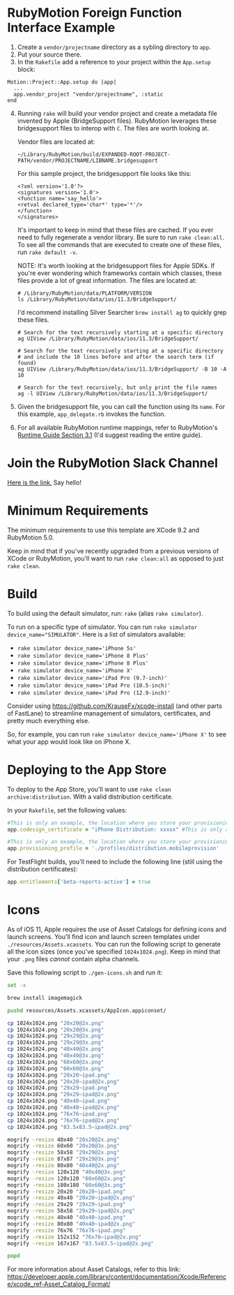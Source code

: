 # RubyMotion Foreign Function Interface Example #

1. Create a `vendor/projectname` directory as a sybling directory to `app`.
2. Put your source there.
3. In the `Rakefile` add a reference to your project within the `App.setup` block:

```
Motion::Project::App.setup do |app|
  ...
  app.vendor_project "vendor/projectname", :static
end
```

4. Running `rake` will build your vendor project and create a metadata
   file invented by Apple (BridgeSupport files). RubyMotion leverages
   these bridgesupport files to interop with `C`. The files are worth
   looking at.

   Vendor files are located at:

   ```
   ~/Library/RubyMotion/build/EXPANDED-ROOT-PROJECT-PATH/vendor/PROJECTNAME/LIBNAME.bridgesupport
   ```

   For this sample project, the bridgesupport file looks like this:

   ```
   <?xml version='1.0'?>
   <signatures version='1.0'>
   <function name='say_hello'>
   <retval declared_type='char*' type='*'/>
   </function>
   </signatures>
   ```

   It's important to keep in mind that these files are cached. If you
   ever need to fully regenerate a vendor library. Be sure to run
   `rake clean:all`. To see all the commands that are executed to
   create one of these files, run `rake default -v`.

   NOTE: It's worth looking at the bridgesupport files for Apple
   SDKs. If you're ever wondering which frameworks contain which
   classes, these files provide a lot of great information. The files
   are located at:

   ```
   # /Library/RubyMotion/data/PLATFORM/VERSION
   ls /Library/RubyMotion/data/ios/11.3/BridgeSupport/
   ```

   I'd recommend installing Silver Searcher `brew install ag` to
   quickly grep these files.

   ```
   # Search for the text recursively starting at a specific directory
   ag UIView /Library/RubyMotion/data/ios/11.3/BridgeSupport/

   # Search for the text recursively starting at a specific directory
   # and include the 10 lines before and after the search term (if found)
   ag UIView /Library/RubyMotion/data/ios/11.3/BridgeSupport/ -B 10 -A 10

   # Search for the text recursively, but only print the file names
   ag -l UIView /Library/RubyMotion/data/ios/11.3/BridgeSupport/
   ```

5. Given the bridgesupport file, you can call the function using its
   `name`. For this example, `app_delegate.rb` invokes the function.

6. For all available RubyMotion runtime mappings, refer to
   RubyMotion's [Runtime Guide Section 3.1](http://www.rubymotion.com/developers/guides/manuals/cocoa/runtime/)
   (I'd suggest reading the entire guide).


# Join the RubyMotion Slack Channel #

[Here is the link.](http://motioneers.herokuapp.com/) Say hello!

# Minimum Requirements #

The minimum requirements to use this template are XCode 9.2 and
RubyMotion 5.0.

Keep in mind that if you've recently upgraded from a previous versions
of XCode or RubyMotion, you'll want to run `rake clean:all` as opposed
to just `rake clean`.

# Build #

To build using the default simulator, run: `rake` (alias `rake
simulator`).

To run on a specific type of simulator. You can run `rake simulator
device_name="SIMULATOR"`. Here is a list of simulators available:

- `rake simulator device_name='iPhone 5s'`
- `rake simulator device_name='iPhone 8 Plus'`
- `rake simulator device_name='iPhone 8 Plus'`
- `rake simulator device_name='iPhone X'`
- `rake simulator device_name='iPad Pro (9.7-inch)'`
- `rake simulator device_name='iPad Pro (10.5-inch)'`
- `rake simulator device_name='iPad Pro (12.9-inch)'`

Consider using https://github.com/KrauseFx/xcode-install (and other
parts of FastLane) to streamline management of simulators,
certificates, and pretty much everything else.

So, for example, you can run `rake simulator device_name='iPhone X'`
to see what your app would look like on iPhone X.

# Deploying to the App Store #

To deploy to the App Store, you'll want to use `rake clean
archive:distribution`. With a valid distribution certificate.

In your `Rakefile`, set the following values:

```ruby
#This is only an example, the location where you store your provisioning profiles is at your discretion.
app.codesign_certificate = "iPhone Distribution: xxxxx" #This is only an example, you certificate name may be different.

#This is only an example, the location where you store your provisioning profiles is at your discretion.
app.provisioning_profile = './profiles/distribution.mobileprovision'
```

For TestFlight builds, you'll need to include the following line
(still using the distribution certificates):

```ruby
app.entitlements['beta-reports-active'] = true
```

# Icons #

As of iOS 11, Apple requires the use of Asset Catalogs for defining
icons and launch screens. You'll find icon and launch screen templates
under `./resources/Assets.xcassets`. You can run the following script
to generate all the icon sizes (once you've specified `1024x1024.png`).
Keep in mind that your `.png` files _cannot_ contain alpha channels.

Save this following script to `./gen-icons.sh` and run it:

```sh
set -x

brew install imagemagick

pushd resources/Assets.xcassets/AppIcon.appiconset/

cp 1024x1024.png "20x20@2x.png"
cp 1024x1024.png "20x20@3x.png"
cp 1024x1024.png "29x29@2x.png"
cp 1024x1024.png "29x29@3x.png"
cp 1024x1024.png "40x40@2x.png"
cp 1024x1024.png "40x40@3x.png"
cp 1024x1024.png "60x60@2x.png"
cp 1024x1024.png "60x60@3x.png"
cp 1024x1024.png "20x20~ipad.png"
cp 1024x1024.png "20x20~ipad@2x.png"
cp 1024x1024.png "29x29~ipad.png"
cp 1024x1024.png "29x29~ipad@2x.png"
cp 1024x1024.png "40x40~ipad.png"
cp 1024x1024.png "40x40~ipad@2x.png"
cp 1024x1024.png "76x76~ipad.png"
cp 1024x1024.png "76x76~ipad@2x.png"
cp 1024x1024.png "83.5x83.5~ipad@2x.png"

mogrify -resize 40x40 "20x20@2x.png"
mogrify -resize 60x60 "20x20@3x.png"
mogrify -resize 58x58 "29x29@2x.png"
mogrify -resize 87x87 "29x29@3x.png"
mogrify -resize 80x80 "40x40@2x.png"
mogrify -resize 120x120 "40x40@3x.png"
mogrify -resize 120x120 "60x60@2x.png"
mogrify -resize 180x180 "60x60@3x.png"
mogrify -resize 20x20 "20x20~ipad.png"
mogrify -resize 40x40 "20x20~ipad@2x.png"
mogrify -resize 29x29 "29x29~ipad.png"
mogrify -resize 58x58 "29x29~ipad@2x.png"
mogrify -resize 40x40 "40x40~ipad.png"
mogrify -resize 80x80 "40x40~ipad@2x.png"
mogrify -resize 76x76 "76x76~ipad.png"
mogrify -resize 152x152 "76x76~ipad@2x.png"
mogrify -resize 167x167 "83.5x83.5~ipad@2x.png"

popd
```

For more information about Asset Catalogs, refer to this link: https://developer.apple.com/library/content/documentation/Xcode/Reference/xcode_ref-Asset_Catalog_Format/
